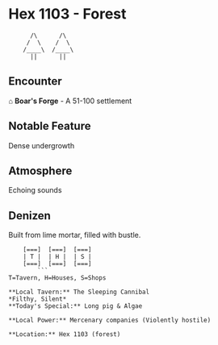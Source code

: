 # Hex 1103 - Forest
```
      /\      /\
     /  \    /  \
    /____\  /____\
      ||      ||
```

## Encounter

⌂ **Boar's Forge** - A 51-100 settlement

## Notable Feature

Dense undergrowth

## Atmosphere

Echoing sounds

## Denizen

Built from lime mortar, filled with bustle.

```
    [===]  [===]  [===]
    | T |  | H |  | S |
    [===]  [===]  [===]
        ```
T=Tavern, H=Houses, S=Shops

**Local Tavern:** The Sleeping Cannibal
*Filthy, Silent*
**Today's Special:** Long pig & Algae

**Local Power:** Mercenary companies (Violently hostile)

**Location:** Hex 1103 (forest)
